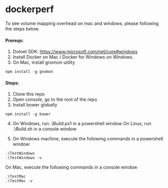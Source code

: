 # dockerperf

To see volume mapping overhead on mac and windows, please following the steps below.

#### Prereqs:
1. Dotnet SDK: https://www.microsoft.com/net/core#windows
2. Install Docker on Mac / Docker for Windows on Windows.
3. On Mac, install gnomon utility

  ```
  npm install -g gnomon
  ```

#### Steps:

1. Clone this repo
2. Open console, go to the root of the repo
3. Install bower globally

  ```
  npm install -g bower
  ```
4. On Windows, run .\Build.ps1 in a powershell window
   On Linux, run .\Build.sh in a console window

5. On Windows machine, execute the following commands in a powershell window:

  ```
  .\TestWindows
  .\TestWindows -v
  ```
  On Mac, execute the following commands in a console window

  ```
  .\TestMac
  .\TestMac -v
  ```